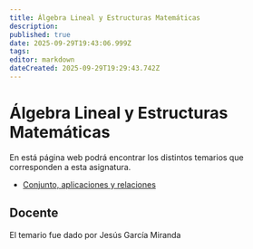```yaml
---
title: Álgebra Lineal y Estructuras Matemáticas
description: 
published: true
date: 2025-09-29T19:43:06.999Z
tags: 
editor: markdown
dateCreated: 2025-09-29T19:29:43.742Z
---
```


# Álgebra Lineal y Estructuras Matemáticas
En está página web podrá encontrar los distintos temarios que corresponden a esta asignatura.

- [Conjunto, aplicaciones y relaciones](tema1)




## Docente
El temario fue dado por Jesús García Miranda

